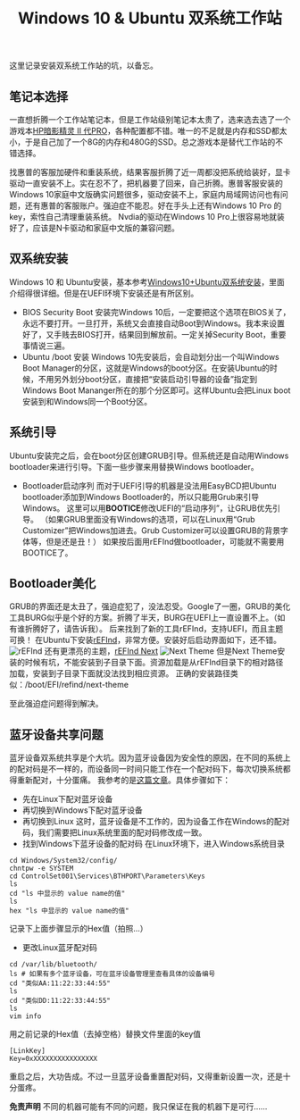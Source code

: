 ﻿---
title: Windows 10 & Ubuntu 双系统工作站
categories: 备忘 
tags: [操作系统, bootloader]
toc: true
---
这里记录安装双系统工作站的坑，以备忘。

## 笔记本选择
一直想折腾一个工作站笔记本，但是工作站级别笔记本太贵了，选来选去选了一个游戏本[HP暗影精灵 II 代PRO][1]，各种配置都不错。唯一的不足就是内存和SSD都太小，于是自己加了一个8G的内存和480G的SSD。总之游戏本是替代工作站的不错选择。
<!--more-->
找惠普的客服加硬件和重装系统，结果客服折腾了近一周都没把系统给装好，显卡驱动一直安装不上。实在忍不了，把机器要了回来，自己折腾。惠普客服安装的Windows 10家庭中文版确实问题很多，驱动安装不上，家庭内局域网访问也有问题，还有惠普的客服账户。强迫症不能忍。好在手头上还有Windows 10 Pro 的key，索性自己清理重装系统。
Nvdia的驱动在Windows 10 Pro上很容易地就装好了，应该是N卡驱动和家庭中文版的兼容问题。

## 双系统安装
Windows 10 和 Ubuntu安装，基本参考[Windows10+Ubuntu双系统安装][2]，里面介绍得很详细。但是在UEFI环境下安装还是有所区别。
- BIOS Security Boot
安装完Windows 10后，一定要把这个选项在BIOS关了，永远不要打开。一旦打开，系统又会直接自动Boot到Windows。我本来设置好了，又手贱去BIOS打开，结果回到解放前。一定关掉Security Boot，重要事情说三遍。
- Ubuntu /boot 安装
Windows 10先安装后，会自动划分出一个叫Windows Boot Manager的分区，这就是Windows的boot分区。在安装Ubuntu的时候，不用另外划分boot分区，直接把“安装启动引导器的设备”指定到Windows Boot Mananger所在的那个分区即可。这样Ubuntu会把Linux boot安装到和Windows同一个Boot分区。

## 系统引导
Ubuntu安装完之后，会在boot分区创建GRUB引导。但系统还是自动用Windows bootloader来进行引导。下面一些步骤来用替换Windows bootloader。
- Bootloader启动序列
而对于UEFI引导的机器是没法用EasyBCD把Ubuntu bootloader添加到Windows Bootloader的，所以只能用Grub来引导Windows。
这里可以用**BOOTICE**修改UEFI的“启动序列”，让GRUB优先引导。
（如果GRUB里面没有Windows的选项，可以在Linux用“Grub Customizer”把Windows加进去。Grub Customizer可以设置GRUB的背景字体等，但是还是丑！）
如果按后面用rEFInd做bootloader，可能就不需要用BOOTICE了。

## Bootloader美化
GRUB的界面还是太丑了，强迫症犯了，没法忍受。Google了一圈，GRUB的美化工具BURG似乎是个好的方案。折腾了半天，BURG在UEFI上一直设置不上。（如有谁折腾好了，请告诉我）。
后来找到了新的工具rEFInd，支持UEFI，而且主题可换！
在Ubuntu下安装[rEFInd][3]，非常方便。安装好后启动界面如下，还不错。
![rEFInd][4]
还有更漂亮的主题，[rEFInd Next][5]
![Next Theme][6]
但是Next Theme安装的时候有坑，不能安装到子目录下面。资源加载是从rEFInd目录下的相对路径加载，安装到子目录下面就没法找到相应资源。
正确的安装路径类似：/boot/EFI/refind/next-theme

至此强迫症问题得到解决。

## 蓝牙设备共享问题
蓝牙设备双系统共享是个大坑。因为蓝牙设备因为安全性的原因，在不同的系统上的配对码是不一样的，而设备同一时间只能工作在一个配对码下，每次切换系统都得重新配对，十分蛋痛。
我参考的是[这篇文章][7]。具体步骤如下：
- 先在Linux下配对蓝牙设备
- 再切换到Windows下配对蓝牙设备
- 再切换到Linux
这时，蓝牙设备是不工作的，因为设备工作在Windows的配对码，我们需要把Linux系统里面的配对码修改成一致。
- 找到Windows下蓝牙设备的配对码
在Linux环境下，进入Windows系统目录
```
cd Windows/System32/config/
chntpw -e SYSTEM 
cd ControlSet001\Services\BTHPORT\Parameters\Keys 
ls 
cd "ls 中显示的 value name的值" 
ls 
hex "ls 中显示的 value name的值"
```
   记录下上面步骤显示的Hex值（拍照...）
   
- 更改Linux蓝牙配对码
```
cd /var/lib/bluetooth/
ls # 如果有多个蓝牙设备，可在蓝牙设备管理里查看具体的设备编号
cd "类似AA:11:22:33:44:55"
ls
cd "类似DD:11:22:33:44:55"
ls
vim info
```
   用之前记录的Hex值（去掉空格）替换文件里面的key值
```
[LinkKey] 
Key=0xXXXXXXXXXXXXXXXX
```
   重启之后，大功告成。不过一旦蓝牙设备重置配对码，又得重新设置一次，还是十分蛋疼。

**免责声明**
不同的机器可能有不同的问题，我只保证在我的机器下是可行……


  [1]: http://www.hpstore.cn/wasd-ii-15-ax224tx-1.html
  [2]: http://www.jianshu.com/p/2eebd6ad284d
  [3]: http://www.rodsbooks.com/refind/
  [4]: http://www.rodsbooks.com/refind/refind.png
  [5]: http://sdbinwiiexe.deviantart.com/art/rEFInd-Next-Theme-407754566
  [6]: http://pre15.deviantart.net/9c17/th/pre/f/2013/290/b/d/refind_next_theme_by_sdbinwiiexe-d6qrlfq.png
  [7]: http://www.itdadao.com/articles/c15a638924p0.html